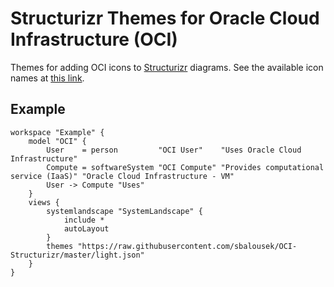 # Structurizr Themes for Oracle Cloud Infrastructure (OCI)

Themes for adding OCI icons to [Structurizr](https://structurizr.com/) diagrams.  See the available
icon names at [this link](https://structurizr.com/help/theme?url=https://static.structurizr.com/themes/oracle-cloud-infrastructure-2020.04.30/theme.json).

## Example

```dsl
workspace "Example" {
    model "OCI" {
        User    = person         "OCI User"    "Uses Oracle Cloud Infrastructure"
        Compute = softwareSystem "OCI Compute" "Provides computational service (IaaS)" "Oracle Cloud Infrastructure - VM"
        User -> Compute "Uses"
    }
    views {
        systemlandscape "SystemLandscape" {
            include *
            autoLayout
        }
        themes "https://raw.githubusercontent.com/sbalousek/OCI-Structurizr/master/light.json"
    }
}
```
